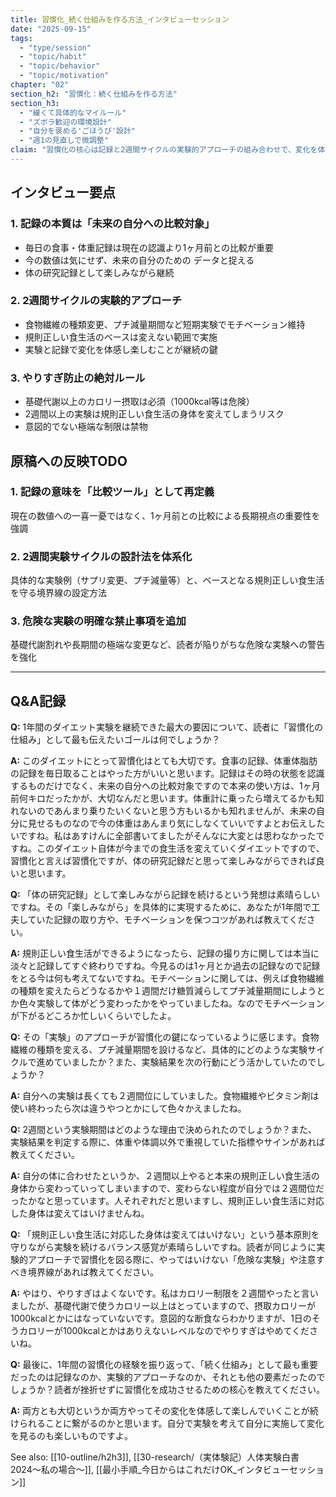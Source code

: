 ```yaml
---
title: 習慣化_続く仕組みを作る方法_インタビューセッション
date: "2025-09-15"
tags:
  - "type/session"
  - "topic/habit"
  - "topic/behavior"
  - "topic/motivation"
chapter: "02"
section_h2: "習慣化：続く仕組みを作る方法"
section_h3:
  - "緩くて具体的なマイルール"
  - "ズボラ歓迎の環境設計"
  - "自分を褒める'ごほうび'設計"
  - "週1の見直しで微調整"
claim: "習慣化の核心は記録と2週間サイクルの実験的アプローチの組み合わせで、変化を体感して楽しむことが継続の鍵である。"
---
```


## インタビュー要点

### 1. 記録の本質は「未来の自分への比較対象」
- 毎日の食事・体重記録は現在の認識より1ヶ月前との比較が重要
- 今の数値は気にせず、未来の自分のための データと捉える
- 体の研究記録として楽しみながら継続

### 2. 2週間サイクルの実験的アプローチ
- 食物繊維の種類変更、プチ減量期間など短期実験でモチベーション維持
- 規則正しい食生活のベースは変えない範囲で実施
- 実験と記録で変化を体感し楽しむことが継続の鍵

### 3. やりすぎ防止の絶対ルール
- 基礎代謝以上のカロリー摂取は必須（1000kcal等は危険）
- 2週間以上の実験は規則正しい食生活の身体を変えてしまうリスク
- 意図的でない極端な制限は禁物

## 原稿への反映TODO

### 1. 記録の意味を「比較ツール」として再定義
現在の数値への一喜一憂ではなく、1ヶ月前との比較による長期視点の重要性を強調

### 2. 2週間実験サイクルの設計法を体系化
具体的な実験例（サプリ変更、プチ減量等）と、ベースとなる規則正しい食生活を守る境界線の設定方法

### 3. 危険な実験の明確な禁止事項を追加
基礎代謝割れや長期間の極端な変更など、読者が陥りがちな危険な実験への警告を強化

---

## Q&A記録

**Q:** 1年間のダイエット実験を継続できた最大の要因について、読者に「習慣化の仕組み」として最も伝えたいゴールは何でしょうか？

**A:** このダイエットにとって習慣化はとても大切です。食事の記録、体重体脂肪の記録を毎日取ることはやった方がいいと思います。記録はその時の状態を認識するものだけでなく、未来の自分への比較対象ですので本来の使い方は、1ヶ月前何キロだったかが、大切なんだと思います。体重計に乗ったら増えてるかも知れないのであんまり乗りたいくないと思う方もいるかも知れませんが、未来の自分に見せるものなので今の体重はあんまり気にしなくていいですよとお伝えしたいですね。私はあすけんに全部書いてましたがそんなに大変とは思わなかったですね。このダイエット自体が今までの食生活を変えていくダイエットですので、習慣化と言えば習慣化ですが、体の研究記録だと思って楽しみながらできれば良いと思います。

**Q:** 「体の研究記録」として楽しみながら記録を続けるという発想は素晴らしいですね。その「楽しみながら」を具体的に実現するために、あなたが1年間で工夫していた記録の取り方や、モチベーションを保つコツがあれば教えてください。

**A:** 規則正しい食生活ができるようになったら、記録の撮り方に関しては本当に淡々と記録してすぐ終わりですね。今見るのは1ヶ月とか過去の記録なので記録をとる今は何も考えてないですね。モチベーションに関しては、例えば食物繊維の種類を変えたらどうなるかや１週間だけ糖質減らしてプチ減量期間にしようとか色々実験して体がどう変わったかをやっていましたね。なのでモチベーションが下がるどころか忙しいくらいでしたよ。

**Q:** その「実験」のアプローチが習慣化の鍵になっているように感じます。食物繊維の種類を変える、プチ減量期間を設けるなど、具体的にどのような実験サイクルで進めていましたか？また、実験結果を次の行動にどう活かしていたのでしょうか？

**A:** 自分への実験は長くても２週間位にしていました。食物繊維やビタミン剤は使い終わったら次は違うやつとかにして色々かえましたね。

**Q:** 2週間という実験期間はどのような理由で決められたのでしょうか？また、実験結果を判定する際に、体重や体調以外で重視していた指標やサインがあれば教えてください。

**A:** 自分の体に合わせたというか、２週間以上やると本来の規則正しい食生活の身体から変わっていってしまいますので、変わらない程度が自分では２週間位だったかなと思っています。人それぞれだと思いますし、規則正しい食生活に対応した身体は変えてはいけませんね。

**Q:** 「規則正しい食生活に対応した身体は変えてはいけない」という基本原則を守りながら実験を続けるバランス感覚が素晴らしいですね。読者が同じように実験的アプローチで習慣化を図る際に、やってはいけない「危険な実験」や注意すべき境界線があれば教えてください。

**A:** やはり、やりすぎはよくないです。私はカロリー制限を２週間やったと言いましたが、基礎代謝で使うカロリー以上はとっていますので、摂取カロリーが1000kcalとかにはなっていないです。意図的な断食ならわかりますが、1日のそうカロリーが1000kcalとかはありえないレベルなのでやりすぎはやめてくださいね。

**Q:** 最後に、1年間の習慣化の経験を振り返って、「続く仕組み」として最も重要だったのは記録なのか、実験的アプローチなのか、それとも他の要素だったのでしょうか？読者が挫折せずに習慣化を成功させるための核心を教えてください。

**A:** 両方とも大切というか両方やってその変化を体感して楽しんでいくことが続けられることに繋がるのかと思います。自分で実験を考えて自分に実施して変化を見るのも楽しいものですよ。

See also: [[10-outline/h2h3]], [[30-research/（実体験記）人体実験白書2024〜私の場合〜]], [[最小手順_今日からはこれだけOK_インタビューセッション]]